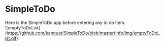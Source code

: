 # SimpleToDo

Here is the SimpleToDo app before entering any to do item.<br>
![emptyToDoList] (https://github.com/kannuet/SimpleToDo/blob/master/Info/Img/emptyToDoList.gif)
